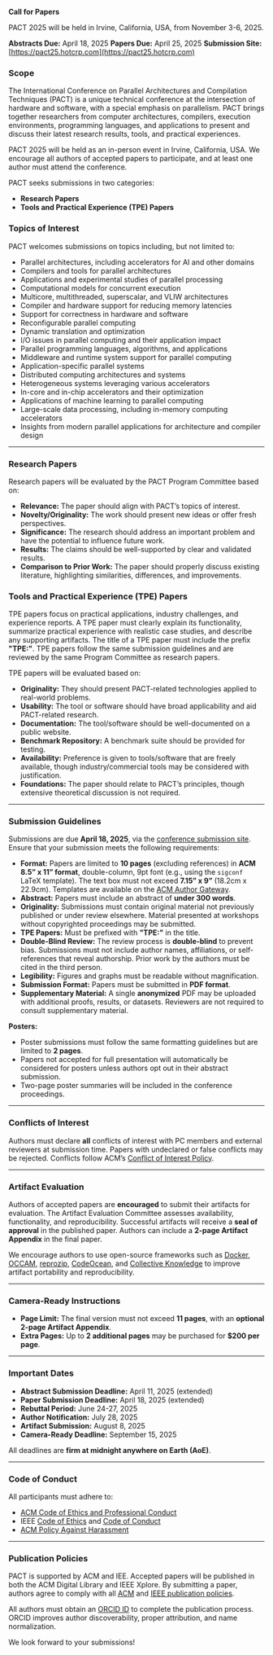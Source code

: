 **Call for Papers**

PACT 2025 will be held in Irvine, California, USA, from November 3-6, 2025.

**Abstracts Due:** April 18, 2025
**Papers Due:** April 25, 2025
**Submission Site:** [https://pact25.hotcrp.com](https://pact25.hotcrp.com)


### **Scope**

The International Conference on Parallel Architectures and Compilation Techniques (PACT) is a unique technical conference at the intersection of hardware and software, with a special emphasis on parallelism. PACT brings together researchers from computer architectures, compilers, execution environments, programming languages, and applications to present and discuss their latest research results, tools, and practical experiences.

PACT 2025 will be held as an in-person event in Irvine, California, USA. We encourage all authors of accepted papers to participate, and at least one author must attend the conference.

PACT seeks submissions in two categories:
- **Research Papers**
- **Tools and Practical Experience (TPE) Papers**

### **Topics of Interest**
PACT welcomes submissions on topics including, but not limited to:
- Parallel architectures, including accelerators for AI and other domains
- Compilers and tools for parallel architectures
- Applications and experimental studies of parallel processing
- Computational models for concurrent execution
- Multicore, multithreaded, superscalar, and VLIW architectures
- Compiler and hardware support for reducing memory latencies
- Support for correctness in hardware and software
- Reconfigurable parallel computing
- Dynamic translation and optimization
- I/O issues in parallel computing and their application impact
- Parallel programming languages, algorithms, and applications
- Middleware and runtime system support for parallel computing
- Application-specific parallel systems
- Distributed computing architectures and systems
- Heterogeneous systems leveraging various accelerators
- In-core and in-chip accelerators and their optimization
- Applications of machine learning to parallel computing
- Large-scale data processing, including in-memory computing accelerators
- Insights from modern parallel applications for architecture and compiler design

---

### **Research Papers**
Research papers will be evaluated by the PACT Program Committee based on:
- **Relevance:** The paper should align with PACT’s topics of interest.
- **Novelty/Originality:** The work should present new ideas or offer fresh perspectives.
- **Significance:** The research should address an important problem and have the potential to influence future work.
- **Results:** The claims should be well-supported by clear and validated results.
- **Comparison to Prior Work:** The paper should properly discuss existing literature, highlighting similarities, differences, and improvements.

### **Tools and Practical Experience (TPE) Papers**
TPE papers focus on practical applications, industry challenges, and experience reports. A TPE paper must clearly explain its functionality, summarize practical experience with realistic case studies, and describe any supporting artifacts. The title of a TPE paper must include the prefix **"TPE:"**. TPE papers follow the same submission guidelines and are reviewed by the same Program Committee as research papers.

TPE papers will be evaluated based on:
- **Originality:** They should present PACT-related technologies applied to real-world problems.
- **Usability:** The tool or software should have broad applicability and aid PACT-related research.
- **Documentation:** The tool/software should be well-documented on a public website.
- **Benchmark Repository:** A benchmark suite should be provided for testing.
- **Availability:** Preference is given to tools/software that are freely available, though industry/commercial tools may be considered with justification.
- **Foundations:** The paper should relate to PACT’s principles, though extensive theoretical discussion is not required.

---

### **Submission Guidelines**
Submissions are due **April 18, 2025**, via the [conference submission site](https://pact25.hotcrp.com). Ensure that your submission meets the following requirements:
- **Format:** Papers are limited to **10 pages** (excluding references) in **ACM 8.5” x 11” format**, double-column, 9pt font (e.g., using the `sigconf` LaTeX template). The text box must not exceed **7.15” x 9”** (18.2cm x 22.9cm). Templates are available on the [ACM Author Gateway](https://authors.acm.org/proceedings/production-information/taps-production-workflow).
- **Abstract:** Papers must include an abstract of **under 300 words**.
- **Originality:** Submissions must contain original material not previously published or under review elsewhere. Material presented at workshops without copyrighted proceedings may be submitted.
- **TPE Papers:** Must be prefixed with **"TPE:"** in the title.
- **Double-Blind Review:** The review process is **double-blind** to prevent bias. Submissions must not include author names, affiliations, or self-references that reveal authorship. Prior work by the authors must be cited in the third person.
- **Legibility:** Figures and graphs must be readable without magnification.
- **Submission Format:** Papers must be submitted in **PDF format**.
- **Supplementary Material:** A single **anonymized** PDF may be uploaded with additional proofs, results, or datasets. Reviewers are not required to consult supplementary material.

**Posters:**
- Poster submissions must follow the same formatting guidelines but are limited to **2 pages**.
- Papers not accepted for full presentation will automatically be considered for posters unless authors opt out in their abstract submission.
- Two-page poster summaries will be included in the conference proceedings.

---

### **Conflicts of Interest**
Authors must declare **all** conflicts of interest with PC members and external reviewers at submission time. Papers with undeclared or false conflicts may be rejected. Conflicts follow ACM’s [Conflict of Interest Policy](https://www.acm.org/publications/policies/conflict-of-interest).

---

### **Artifact Evaluation**
Authors of accepted papers are **encouraged** to submit their artifacts for evaluation. The Artifact Evaluation Committee assesses availability, functionality, and reproducibility. Successful artifacts will receive a **seal of approval** in the published paper. Authors can include a **2-page Artifact Appendix** in the final paper.

We encourage authors to use open-source frameworks such as [Docker](https://www.docker.com/), [OCCAM](https://occam.cs.pitt.edu/), [reprozip](https://www.reprozip.org/), [CodeOcean](https://codeocean.com/), and [Collective Knowledge](https://cknowledge.io/docs/) to improve artifact portability and reproducibility.

---

### **Camera-Ready Instructions**
- **Page Limit:** The final version must not exceed **11 pages**, with an **optional 2-page Artifact Appendix**.
- **Extra Pages:** Up to **2 additional pages** may be purchased for **$200 per page**.

---

### **Important Dates**
- **Abstract Submission Deadline:** April 11, 2025 (extended)
- **Paper Submission Deadline:** April 18, 2025 (extended)
- **Rebuttal Period:** June 24-27, 2025
- **Author Notification:** July 28, 2025
- **Artifact Submission:** August 8, 2025
- **Camera-Ready Deadline:** September 15, 2025


All deadlines are **firm at midnight anywhere on Earth (AoE)**.

---

### **Code of Conduct**
All participants must adhere to:
- [ACM Code of Ethics and Professional Conduct](https://www.acm.org/code-of-ethics)
- IEEE [Code of Ethics](https://www.ieee.org/about/corporate/governance/p7-8.html) and [Code of Conduct](https://www.ieee.org/content/dam/ieee-org/ieee/web/org/about/ieee_code_of_conduct.pdf)
- [ACM Policy Against Harassment](https://www.acm.org/about-acm/policy-against-harassment)

---

### **Publication Policies**
PACT is supported by ACM and IEE. Accepted papers will be published in both the ACM Digital Library and IEEE Xplore. By submitting a paper, authors agree to comply with all [ACM](https://www.acm.org/publications/policies) and [IEEE publication policies](https://ieeexplore.ieee.org/Xplorehelp/author-center/publishing-policies).

All authors must obtain an [ORCID ID](https://orcid.org/) to complete the publication process. ORCID improves author discoverability, proper attribution, and name normalization.

We look forward to your submissions!

